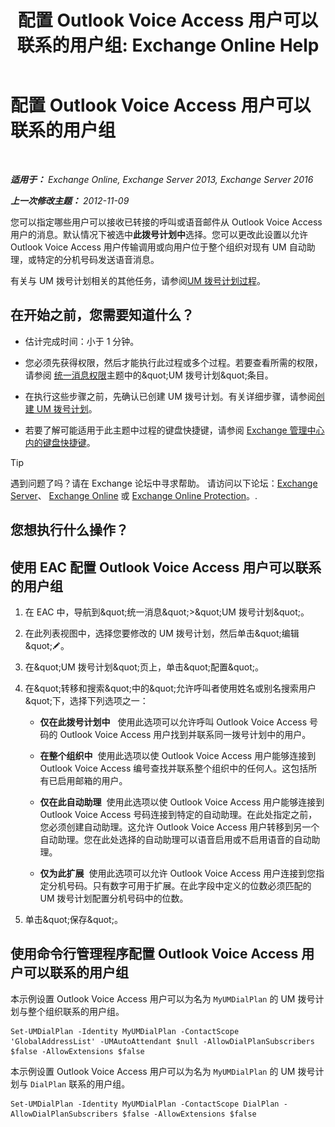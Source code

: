 ﻿---
title: '配置 Outlook Voice Access 用户可以联系的用户组: Exchange Online Help'
TOCTitle: 配置 Outlook Voice Access 用户可以联系的用户组
ms:assetid: a8dc0f9e-dc86-4128-af63-d4e550aed5bb
ms:mtpsurl: https://technet.microsoft.com/zh-cn/library/Ee423551(v=EXCHG.150)
ms:contentKeyID: 50491353
ms.date: 05/23/2018
mtps_version: v=EXCHG.150
ms.translationtype: MT
---

# 配置 Outlook Voice Access 用户可以联系的用户组

 

_**适用于：** Exchange Online, Exchange Server 2013, Exchange Server 2016_

_**上一次修改主题：** 2012-11-09_

您可以指定哪些用户可以接收已转接的呼叫或语音邮件从 Outlook Voice Access 用户的消息。默认情况下被选中**此拨号计划中**选择。您可以更改此设置以允许 Outlook Voice Access 用户传输调用或向用户位于整个组织对现有 UM 自动助理，或特定的分机号码发送语音消息。

有关与 UM 拨号计划相关的其他任务，请参阅[UM 拨号计划过程](um-dial-plan-procedures-exchange-2013-help.md)。

## 在开始之前，您需要知道什么？

  - 估计完成时间：小于 1 分钟。

  - 您必须先获得权限，然后才能执行此过程或多个过程。若要查看所需的权限，请参阅 [统一消息权限](unified-messaging-permissions-exchange-2013-help.md)主题中的\&quot;UM 拨号计划\&quot;条目。

  - 在执行这些步骤之前，先确认已创建 UM 拨号计划。有关详细步骤，请参阅[创建 UM 拨号计划](create-a-um-dial-plan-exchange-2013-help.md)。

  - 若要了解可能适用于此主题中过程的键盘快捷键，请参阅 [Exchange 管理中心内的键盘快捷键](keyboard-shortcuts-in-the-exchange-admin-center-exchange-online-protection-help.md)。

> [!TIP]  
> 遇到问题了吗？请在 Exchange 论坛中寻求帮助。 请访问以下论坛：<a href="https://go.microsoft.com/fwlink/p/?linkid=60612">Exchange Server</a>、 <a href="https://go.microsoft.com/fwlink/p/?linkid=267542">Exchange Online</a> 或 <a href="https://go.microsoft.com/fwlink/p/?linkid=285351">Exchange Online Protection</a>。.


## 您想执行什么操作？

## 使用 EAC 配置 Outlook Voice Access 用户可以联系的用户组

1.  在 EAC 中，导航到\&quot;统一消息\&quot;\>\&quot;UM 拨号计划\&quot;。

2.  在此列表视图中，选择您要修改的 UM 拨号计划，然后单击\&quot;编辑\&quot;![编辑图标](images/Bb124582.6f53ccb2-1f13-4c02-bea0-30690e6ea71d(EXCHG.150).gif "编辑图标")。

3.  在\&quot;UM 拨号计划\&quot;页上，单击\&quot;配置\&quot;。

4.  在\&quot;转移和搜索\&quot;中的\&quot;允许呼叫者使用姓名或别名搜索用户\&quot;下，选择下列选项之一：
    
      - **仅在此拨号计划中**   使用此选项可以允许呼叫 Outlook Voice Access 号码的 Outlook Voice Access 用户找到并联系同一拨号计划中的用户。
    
      - **在整个组织中**  使用此选项以使 Outlook Voice Access 用户能够连接到 Outlook Voice Access 编号查找并联系整个组织中的任何人。这包括所有已启用邮箱的用户。
    
      - **仅在此自动助理**  使用此选项以使 Outlook Voice Access 用户能够连接到 Outlook Voice Access 号码连接到特定的自动助理。在此处指定之前，您必须创建自动助理。这允许 Outlook Voice Access 用户转移到另一个自动助理。您在此处选择的自动助理可以语音启用或不启用语音的自动助理。
    
      - **仅为此扩展**  使用此选项可以允许 Outlook Voice Access 用户连接到您指定分机号码。只有数字可用于扩展。在此字段中定义的位数必须匹配的 UM 拨号计划配置分机号码中的位数。

5.  单击\&quot;保存\&quot;。

## 使用命令行管理程序配置 Outlook Voice Access 用户可以联系的用户组

本示例设置 Outlook Voice Access 用户可以为名为 `MyUMDialPlan` 的 UM 拨号计划与整个组织联系的用户组。

    Set-UMDialPlan -Identity MyUMDialPlan -ContactScope 'GlobalAddressList' -UMAutoAttendant $null -AllowDialPlanSubscribers $false -AllowExtensions $false

本示例设置 Outlook Voice Access 用户可以为名为 `MyUMDialPlan` 的 UM 拨号计划与 `DialPlan` 联系的用户组。

    Set-UMDialPlan -Identity MyUMDialPlan -ContactScope DialPlan -AllowDialPlanSubscribers $false -AllowExtensions $false

